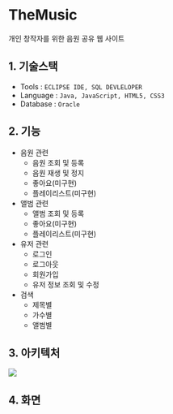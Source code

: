 # TheMusic
개인 창작자를 위한 음원 공유 웹 사이트

## 1. 기술스택
- Tools : `ECLIPSE IDE, SQL DEVLELOPER`
- Language : `Java, JavaScript, HTML5, CSS3`
- Database : `Oracle`

## 2. 기능
- 음원 관련
  - 음원 조회 및 등록
  - 음원 재생 및 정지
  - 좋아요(미구현)
  - 플레이리스트(미구현)
- 앨범 관련
  - 앨범 조회 및 등록
  - 좋아요(미구현)
  - 플레이리스트(미구현)
- 유저 관련
  - 로그인
  - 로그아웃
  - 회원가입
  - 유저 정보 조회 및 수정
- 검색
  - 제목별
  - 가수별
  - 앨범별
  
## 3. 아키텍처
![](https://images.velog.io/images/banjjoknim/post/b98876a0-1be9-4daf-8469-7dbb9cb61cbd/image.png)

## 4. 화면
>
